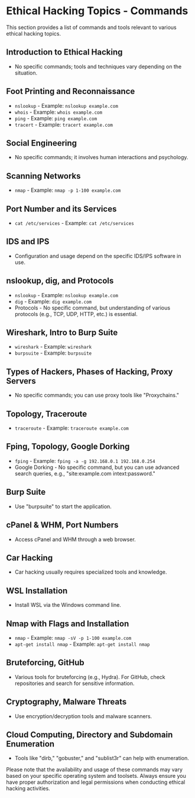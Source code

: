 # Ethical Hacking Topics - Commands

This section provides a list of commands and tools relevant to various ethical hacking topics.

## Introduction to Ethical Hacking

- No specific commands; tools and techniques vary depending on the situation.

## Foot Printing and Reconnaissance

- `nslookup` - Example: `nslookup example.com`
- `whois` - Example: `whois example.com`
- `ping` - Example: `ping example.com`
- `tracert` - Example: `tracert example.com`

## Social Engineering

- No specific commands; it involves human interactions and psychology.

## Scanning Networks

- `nmap` - Example: `nmap -p 1-100 example.com`

## Port Number and its Services

- `cat /etc/services` - Example: `cat /etc/services`

## IDS and IPS

- Configuration and usage depend on the specific IDS/IPS software in use.

## nslookup, dig, and Protocols

- `nslookup` - Example: `nslookup example.com`
- `dig` - Example: `dig example.com`
- Protocols - No specific command, but understanding of various protocols (e.g., TCP, UDP, HTTP, etc.) is essential.

## Wireshark, Intro to Burp Suite

- `wireshark` - Example: `wireshark`
- `burpsuite` - Example: `burpsuite`

## Types of Hackers, Phases of Hacking, Proxy Servers

- No specific commands; you can use proxy tools like "Proxychains."

## Topology, Traceroute

- `traceroute` - Example: `traceroute example.com`

## Fping, Topology, Google Dorking

- `fping` - Example: `fping -a -g 192.168.0.1 192.168.0.254`
- Google Dorking - No specific command, but you can use advanced search queries, e.g., "site:example.com intext:password."

## Burp Suite

- Use "burpsuite" to start the application.

## cPanel & WHM, Port Numbers

- Access cPanel and WHM through a web browser.

## Car Hacking

- Car hacking usually requires specialized tools and knowledge.

## WSL Installation

- Install WSL via the Windows command line.

## Nmap with Flags and Installation

- `nmap` - Example: `nmap -sV -p 1-100 example.com`
- `apt-get install nmap` - Example: `apt-get install nmap`

## Bruteforcing, GitHub

- Various tools for bruteforcing (e.g., Hydra). For GitHub, check repositories and search for sensitive information.

## Cryptography, Malware Threats

- Use encryption/decryption tools and malware scanners.

## Cloud Computing, Directory and Subdomain Enumeration

- Tools like "dirb," "gobuster," and "sublist3r" can help with enumeration.

Please note that the availability and usage of these commands may vary based on your specific operating system and toolsets. Always ensure you have proper authorization and legal permissions when conducting ethical hacking activities.
